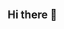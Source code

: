 ## Hi there 👋

<!--
**verozaskia/verozaskia** is a ✨ _special_ ✨ repository because its `README.md` (this file) appears on your GitHub profile.

Here are some ideas to get you started:

![Vero's GitHub stats](https://github-readme-stats.vercel.app/api?username=verozaskia&show_icons=true&theme=radical)

- 🔭 I’m currently working on a machine learning project related to natural language processing.
- 🌱 I’m currently learning about advanced deep learning techniques and TensorFlow.
- 👯 I’m looking to collaborate on open-source projects related to AI and data science.
- 🤔 I’m looking for help with optimizing neural network architectures and debugging complex models.
- 💬 Ask me about Python, machine learning, or data analysis.
- 📫 How to reach me: Email me at verozaskia@example.com or connect with me on [LinkedIn](https://linkedin.com/in/verozaskia).
- 😄 Pronouns: He/Him
- ⚡ Fun fact: I once participated in a hackathon and built a chatbot that won the Best Innovation award!
